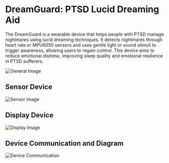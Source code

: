 # DreamGuard: PTSD Lucid Dreaming Aid

The DreamGuard is a wearable device that helps people with PTSD manage nightmares using lucid dreaming techniques. It detects nightmares through heart rate or MPU6050 sensors and uses gentle light or sound stimuli to trigger awareness, allowing users to regain control. This device aims to reduce emotional distress, improving sleep quality and emotional resilience in PTSD sufferers.

![General Image](images/general_sketch.jpg)

## Sensor Device

![Sensor Image](images/sensor_sketch.jpg)


## Display Device

![Display Image](images/display_sketch.jpg)


## Device Communication and Diagram

![Device Communication](images/device_communication.jpg)
